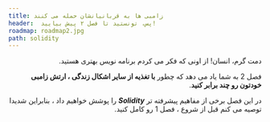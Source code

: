 ```yaml
---
title: زامبی ها به قربانیانشان حمله می کنند
header:  پس، تونستید تا فصل ۲ پیش بیایید!
roadmap: roadmap2.jpg
path: solidity
---
```

<div dir="rtl">
 دمت گرم، انسان! از اونی که فکر می کردم برنامه نویس بهتری هستید.

فصل 2 به شما یاد می دهد که چطور **با تغذیه از سایر اشکال زندگی ، ارتش زامبی خودتون رو چند برابر کنید**.

در این فصل برخی از مفاهیم پیشرفته تر **_Solidity_** را پوشش خواهیم داد ، بنابراین شدیدا 
توصیه می کنم قبل از شروع ، فصل 1 رو کامل کنید.
</div>